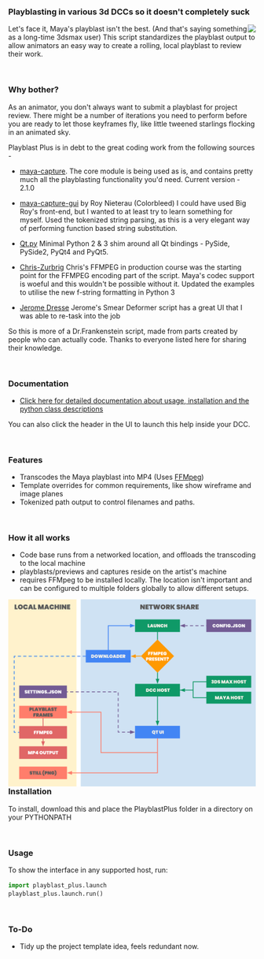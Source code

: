 ### Playblasting in various 3d DCCs so it doesn't completely suck

<img align="right" src="https://theline.imgix.net/Toban_still_16-9_000010.png"/>

Let's face it, Maya's playblast isn't the best. (And that's saying something as a long-time 3dsmax user)
This script standardizes the playblast output to allow animators an easy way to create a rolling,
local playblast to review their work. 

<br>

### Why bother? 

As an animator, you don't always want to submit a playblast for project review. 
There might be a number of iterations you need to perform before you are 
ready to let those keyframes fly, like little tweened starlings flocking in an animated sky.

Playblast Plus is in debt to the great coding work from the following sources - 

- [maya-capture](https://github.com/abstractfactory/maya-capture). 
    The core module is being used as is, and contains pretty much all the playblasting functionality you'd need. Current version - 2.1.0

- [maya-capture-gui]() by Roy Nieterau (Colorbleed)
    I could have used Big Roy's front-end, but I wanted to at least try to learn something for myself. Used the tokenized string parsing, as this is a very elegant way of performing function based string substitution. 

- [Qt.py](https://github.com/mottosso/Qt.py)
    Minimal Python 2 & 3 shim around all Qt bindings - PySide, PySide2, PyQt4 and PyQt5.

- [Chris-Zurbrig]() 
    Chris's FFMPEG in production course was the starting point for the FFMPEG encoding part of the script. Maya's codec support is woeful and this wouldn't be possible without it. Updated the examples to utilise the new f-string formatting in Python 3

- [Jerome Dresse](www.nodilus.nl) 
    Jerome's Smear Deformer script has a great UI that I was able to re-task into the job

So this is more of a Dr.Frankenstein script, made from parts created by people who can actually code. Thanks to everyone listed here for sharing their knowledge.  

<br>

### Documentation

- [Click here for detailed documentation about usage, installation and the python class descriptions](https://thelineanimation.github.io/playblast-plus/)

You can also click the header in the UI to launch this help inside your DCC. 

<br>

### Features

- Transcodes the Maya playblast into MP4 (Uses [FFMpeg](https://ffmpeg.org/))
- Template overrides for common requirements, like show wireframe and image planes
- Tokenized path output to control filenames and paths.

<br>

### How it all works

- Code base runs from a networked location, and offloads the transcoding to the local machine
- playblasts/previews and captures reside on the artist's machine
- requires FFMpeg to be installed locally. The location isn't important and can be configured to multiple folders globally to allow different setups. 

<img align="right" src="https://github.com/TheLineAnimation/playblast-plus/blob/main/docs/_images/pbp_structure.png?raw=true"/>

<br>

### Installation

To install, download this and place the PlayblastPlus folder in a directory on your PYTHONPATH

<br>

### Usage

To show the interface in any supported host, run:

```python
import playblast_plus.launch
playblast_plus.launch.run()
```

<br>

### To-Do

- Tidy up the project template idea, feels redundant now.


